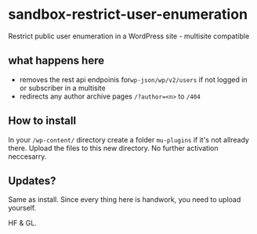 # sandbox-restrict-user-enumeration
Restrict public user enumeration in a WordPress site - multisite compatible

## what happens here
- removes the rest api endpoinis for`wp-json/wp/v2/users` if not logged in or subscriber in a multisite
- redirects any author archive pages `/?author=<n>` to `/404`

## How to install
In your `/wp-content/` directory create a folder `mu-plugins` if it's not allready there.
Upload the files to this new directory. No further activation neccesarry.

## Updates?
Same as install.
Since every thing here is handwork, you need to upload yourself.

HF & GL.
